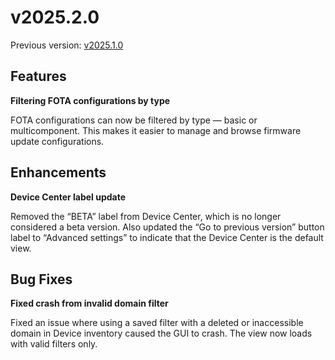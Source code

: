 # v2025.2.0

Previous version: [v2025.1.0](./v2025.1.0.md)

## Features

**Filtering FOTA configurations by type**

FOTA configurations can now be filtered by type — basic or multicomponent. This makes it easier to manage and browse firmware update configurations.

## Enhancements

**Device Center label update**

Removed the “BETA” label from Device Center, which is no longer considered a beta version. Also updated the “Go to previous version” button label to “Advanced settings” to indicate that the Device Center is the default view.

## Bug Fixes

**Fixed crash from invalid domain filter**

Fixed an issue where using a saved filter with a deleted or inaccessible domain in Device inventory caused the GUI to crash. The view now loads with valid filters only.